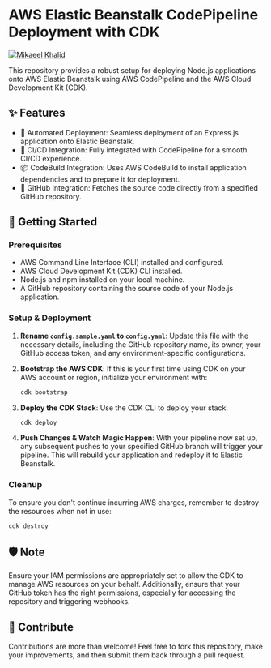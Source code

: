 # AWS Elastic Beanstalk CodePipeline Deployment with CDK

[![Mikaeel Khalid](https://badgen.now.sh/badge/by/mikaeelkhalid/purple)](https://github.com/mikaeelkhalid)

This repository provides a robust setup for deploying Node.js applications onto AWS Elastic Beanstalk using AWS CodePipeline and the AWS Cloud Development Kit (CDK).

## ✨ Features

- 🚀 Automated Deployment: Seamless deployment of an Express.js application onto Elastic Beanstalk.
- 🔁 CI/CD Integration: Fully integrated with CodePipeline for a smooth CI/CD experience.
- 📦 CodeBuild Integration: Uses AWS CodeBuild to install application dependencies and to prepare it for deployment.
- 📡 GitHub Integration: Fetches the source code directly from a specified GitHub repository.

## 🚀 Getting Started

### Prerequisites

- AWS Command Line Interface (CLI) installed and configured.
- AWS Cloud Development Kit (CDK) CLI installed.
- Node.js and npm installed on your local machine.
- A GitHub repository containing the source code of your Node.js application.

### Setup & Deployment

1. **Rename `config.sample.yaml` to `config.yaml`**:
   Update this file with the necessary details, including the GitHub repository name, its owner, your GitHub access token, and any environment-specific configurations.

2. **Bootstrap the AWS CDK**:
   If this is your first time using CDK on your AWS account or region, initialize your environment with:

   ```bash
   cdk bootstrap
   ```

3. **Deploy the CDK Stack**:
   Use the CDK CLI to deploy your stack:

   ```bash
   cdk deploy
   ```

4. **Push Changes & Watch Magic Happen**:
   With your pipeline now set up, any subsequent pushes to your specified GitHub branch will trigger your pipeline. This will rebuild your application and redeploy it to Elastic Beanstalk.

### Cleanup

To ensure you don't continue incurring AWS charges, remember to destroy the resources when not in use:

```bash
cdk destroy
```

## 🛡️ Note

Ensure your IAM permissions are appropriately set to allow the CDK to manage AWS resources on your behalf. Additionally, ensure that your GitHub token has the right permissions, especially for accessing the repository and triggering webhooks.

## 🙌 Contribute

Contributions are more than welcome! Feel free to fork this repository, make your improvements, and then submit them back through a pull request.

```

```

